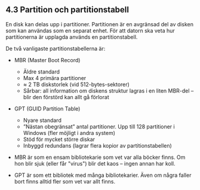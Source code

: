 ## 4.3 Partition och partitionstabell

En disk kan delas upp i partitioner. Partitionen är en avgränsad del av disken som kan användas som en separat enhet. För att datorn ska veta hur partitionerna är upplagda används en partitionstabell.

De två vanligaste partitionstabellerna är:

- MBR (Master Boot Record)
  - Äldre standard
  - Max 4 primära partitioner
  - ≈ 2 TB diskstorlek (vid 512-bytes-sektorer)
  - Sårbar: all information om diskens struktur lagras i en liten MBR-del – blir den förstörd kan allt gå förlorat
- GPT (GUID Partition Table)
  - Nyare standard
  - ”Nästan obegränsat” antal partitioner. Upp till 128 partitioner i Windows (fler möjligt i andra system)
  - Stöd för mycket större diskar
  - Inbyggd redundans (lagrar flera kopior av partitionstabellen)

- MBR är som en ensam bibliotekarie som vet var alla böcker finns. Om hon blir sjuk (eller får "virus") blir det kaos – ingen annan har koll.
- GPT är som ett bibliotek med många bibliotekarier. Även om några faller bort finns alltid fler som vet var allt finns.
